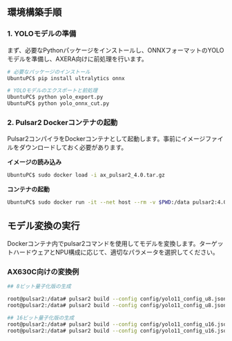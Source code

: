 
## 環境構築手順

### 1. YOLOモデルの準備

まず、必要なPythonパッケージをインストールし、ONNXフォーマットのYOLOモデルを準備し、AXERA向けに前処理を行います。

```bash
# 必要なパッケージのインストール
UbuntuPC$ pip install ultralytics onnx

# YOLOモデルのエクスポートと前処理
UbuntuPC$ python yolo_export.py
UbuntuPC$ python yolo_onnx_cut.py
```

### 2. Pulsar2 Dockerコンテナの起動

Pulsar2コンパイラをDockerコンテナとして起動します。事前にイメージファイルをダウンロードしておく必要があります。

**イメージの読み込み**
```bash
UbuntuPC$ sudo docker load -i ax_pulsar2_4.0.tar.gz
```

**コンテナの起動**
```bash
UbuntuPC$ sudo docker run -it --net host --rm -v $PWD:/data pulsar2:4.0
```

## モデル変換の実行

Dockerコンテナ内でpulsar2コマンドを使用してモデルを変換します。ターゲットハードウェアとNPU構成に応じて、適切なパラメータを選択してください。

### AX630C向けの変換例

```bash
## 8ビット量子化版の生成

root@pulsar2:/data# pulsar2 build --config config/yolo11_config_u8.json --target_hardware AX620E --npu_mode NPU1 --input yolo11n-cut.onnx --output_name yolo11n_u8_AX620E_NPU1.axmodel
root@pulsar2:/data# pulsar2 build --config config/yolo11_config_u8.json --target_hardware AX620E --npu_mode NPU2 --input yolo11n-cut.onnx --output_name yolo11n_u8_AX620E_NPU2.axmodel

## 16ビット量子化版の生成
root@pulsar2:/data# pulsar2 build --config config/yolo11_config_u16.json --target_hardware AX620E --npu_mode NPU1 --input yolo11n-cut.onnx --output_name yolo11n_u16_AX620E_NPU1.axmodel
root@pulsar2:/data# pulsar2 build --config config/yolo11_config_u16.json --target_hardware AX620E --npu_mode NPU2 --input yolo11n-cut.onnx --output_name yolo11n_u16_AX620E_NPU2.axmodel
```

